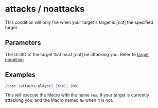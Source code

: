 # attacks / noattacks

This condition will only fire when your target's target is [not] the
specified target.

## Parameters

The UnitID of the target that must [not] be attacking you. Refer to
[target condition](target.md)

## Examples

```lua
/cast [attacks:player] {Yes}; {No}
```

This will execute the Macro with the name `Yes`, if your target is currently
attacking you, and the Macro named `No` when it is not.